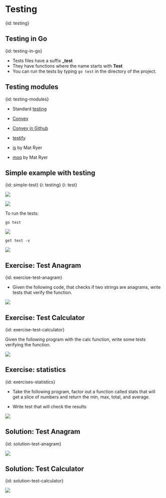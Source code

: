 # Testing
{id: testing}

## Testing in Go
{id: testing-in-go}

* Tests files have a suffix **_test**
* They have functions where the name starts with **Test**
* You can run the tests by typing `go test` in the directory of the project.


## Testing modules
{id: testing-modules}

* Standard [testing](https://golang.org/pkg/testing/)

* [Convey](http://goconvey.co/)
* [Convey in Github](https://github.com/smartystreets/goconvey)

* [testify](https://github.com/stretchr/testify)


* [is](https://github.com/matryer/is) by Mat Ryer
* [moq](https://github.com/matryer/moq) by Mat Ryer


## Simple example with testing
{id: simple-test}
{i: testing}
{i: test}

![](examples/simple-test/comp.go)

![](examples/simple-test/comp_test.go)

To run the tests:

```
go test
```

![](examples/simple-test/test.out)


```
get test -v
```

![](examples/simple-test/test-v.out)


## Exercise: Test Anagram
{id: exercise-test-anagram}

* Given the following code, that checks if two strings are anagrams, write tests that verify the function.

![](examples/anagram/anagram.go)

## Exercise: Test Calculator
{id: exercise-test-calculator}

Given the following program with the calc function, write some tests verifying the function.

![](examples/test-calc/calc.go)


## Exercise: statistics
{id: exercises-statistics}

* Take the following program, factor out a function called stats that will get a slice of numbers and return the min, max, total, and average.

* Write test that will check the results

![](examples/statistics/statistics.go)


## Solution: Test Anagram
{id: solution-test-anagram}

![](examples/anagram/anagram_test.go)

## Solution: Test Calculator
{id: solution-test-calculator}

![](examples/test-calc/calc_test.go)

